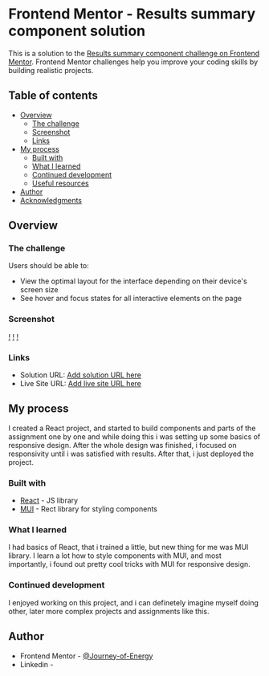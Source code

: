 # Frontend Mentor - Results summary component solution

This is a solution to the [Results summary component challenge on Frontend Mentor](https://www.frontendmentor.io/challenges/results-summary-component-CE_K6s0maV). Frontend Mentor challenges help you improve your coding skills by building realistic projects.

## Table of contents

- [Overview](#overview)
  - [The challenge](#the-challenge)
  - [Screenshot](#screenshot)
  - [Links](#links)
- [My process](#my-process)
  - [Built with](#built-with)
  - [What I learned](#what-i-learned)
  - [Continued development](#continued-development)
  - [Useful resources](#useful-resources)
- [Author](#author)
- [Acknowledgments](#acknowledgments)

## Overview

### The challenge

Users should be able to:

- View the optimal layout for the interface depending on their device's screen size
- See hover and focus states for all interactive elements on the page

### Screenshot

[!](./Screenshots/scrn1.png)
[!](./Screenshots/scrn2.png)
[!](./Screenshots/scrn3.png)

### Links

- Solution URL: [Add solution URL here](https://github.com/Journey-of-Energy/challenge1)
- Live Site URL: [Add live site URL here](https://your-live-site-url.com)

## My process

I created a React project, and started to build components and parts of the assignment one by one and while doing this i was setting up some basics of responsive design. After the whole design was finished, i focused on responsivity until i was satisfied with results. After that, i just deployed the project.

### Built with

- [React](https://reactjs.org/) - JS library
- [MUI](https://mui.com) - Rect library for styling components

### What I learned

I had basics of React, that i trained a little, but new thing for me was MUI library. I learn a lot how to style components with MUI, and most importantly, i found out pretty cool tricks with MUI for responsive design.

### Continued development

I enjoyed working on this project, and i can definetely imagine myself doing other, later more complex projects and assignments like this.

## Author

- Frontend Mentor - [@Journey-of-Energy](https://www.frontendmentor.io/profile/Journey-of-Energy)
- Linkedin - [](https://www.linkedin.com/in/tomáš-drga-37572b259/)
